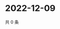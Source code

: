 # 2022-12-09

共 0 条

<!-- BEGIN WEIBO -->
<!-- 最后更新时间 Fri Dec 09 2022 13:13:21 GMT+0800 (China Standard Time) -->

<!-- END WEIBO -->
